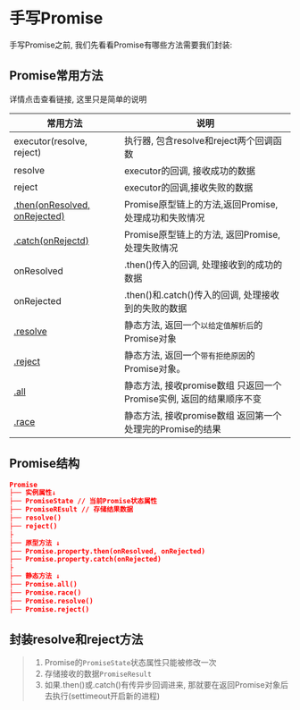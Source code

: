 # 手写Promise

手写Promise之前, 我们先看看Promise有哪些方法需要我们封装:

## Promise常用方法

详情点击查看链接, 这里只是简单的说明

| 常用方法                                                     | 说明                                                         |
| ------------------------------------------------------------ | ------------------------------------------------------------ |
| executor(resolve, reject)                                    | 执行器, 包含resolve和reject两个回调函数                      |
| resolve                                                      | executor的回调, 接收成功的数据                               |
| reject                                                       | executor的回调,接收失败的数据                                |
| [.then(onResolved, onRejected)](https://developer.mozilla.org/zh-CN/docs/Web/JavaScript/Reference/Global_Objects/Promise/then) | Promise原型链上的方法,返回Promise, 处理成功和失败情况        |
| [.catch(onRejectd)](https://developer.mozilla.org/zh-CN/docs/Web/JavaScript/Reference/Global_Objects/Promise/catch) | Promise原型链上的方法, 返回Promise, 处理失败情况             |
| onResolved                                                   | .then()传入的回调, 处理接收到的成功的数据                    |
| onRejected                                                   | .then()和.catch()传入的回调, 处理接收到的失败的数据          |
| [.resolve](https://developer.mozilla.org/zh-CN/docs/Web/JavaScript/Reference/Global_Objects/Promise/resolve) | 静态方法, 返回一个`以给定值解析后`的Promise对象              |
| [.reject](https://developer.mozilla.org/zh-CN/docs/Web/JavaScript/Reference/Global_Objects/Promise/reject) | 静态方法, 返回一个`带有拒绝原因`的Promise对象。              |
| [.all](https://developer.mozilla.org/zh-CN/docs/Web/JavaScript/Reference/Global_Objects/Promise/all) | 静态方法, 接收promise数组 只返回一个Promise实例, 返回的结果顺序不变 |
| [.race](https://developer.mozilla.org/zh-CN/docs/Web/JavaScript/Reference/Global_Objects/Promise/race) | 静态方法, 接收promise数组 返回第一个处理完的Promise的结果    |

## Promise结构

```json
Promise
├── 实例属性↓
├── PromiseState // 当前Promise状态属性
├── PromiseREsult // 存储结果数据
├── resolve()
├── reject()
├
├── 原型方法 ↓
├── Promise.property.then(onResolved, onRejected)
├── Promise.property.catch(onRejected)
├
├── 静态方法 ↓
├── Promise.all()
├── Promise.race()
├── Promise.resolve()
├── Promise.reject()
```



## 封装resolve和reject方法

>1. Promise的`PromiseState`状态属性只能被修改一次
>2. 存储接收的数据`PromiseResult`
>3. 如果.then()或.catch()有传异步回调进来, 那就要在返回Promise对象后去执行(settimeout开启新的进程)



